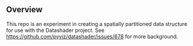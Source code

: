 ## Overview
This repo is an experiment in creating a spatially partitioned data structure
for use with the Datashader project. See https://github.com/pyviz/datashader/issues/678
for more background.

